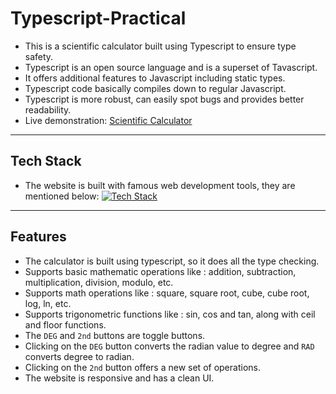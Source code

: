 # Typescript-Practical

- This is a scientific calculator built using Typescript to ensure type safety.
- Typescript is an open source language and is a superset of Tavascript.
- It offers additional features to Javascript including static types.
- Typescript code basically compiles down to regular Javascript.
- Typescript is more robust, can easily spot bugs and provides better readability.
- Live demonstration: [Scientific Calculator](https://typescript-practical.netlify.app/)

---

## Tech Stack

- The website is built with famous web development tools, they are mentioned below:
  [![Tech Stack](https://skillicons.dev/icons?i=html,css,js,ts,bootstrap,vscode,git,github)](https://skillicons.dev)

---

## Features

- The calculator is built using typescript, so it does all the type checking.
- Supports basic mathematic operations like : addition, subtraction, multiplication, division, modulo, etc.
- Supports math operations like : square, square root, cube, cube root, log, ln, etc.
- Supports trigonometric functions like : sin, cos and tan, along with ceil and floor functions.
- The `DEG` and `2nd` buttons are toggle buttons.
- Clicking on the `DEG` button converts the radian value to degree and `RAD` converts degree to radian.
- Clicking on the `2nd` button offers a new set of operations.
- The website is responsive and has a clean UI.
